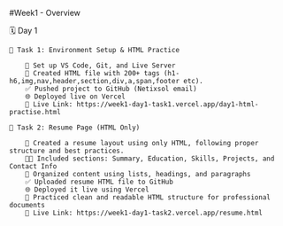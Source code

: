 #Week1 - Overview

🗓️ Day 1

    📄 Task 1: Environment Setup & HTML Practice

        🔧 Set up VS Code, Git, and Live Server
        📄 Created HTML file with 200+ tags (h1-h6,img,nav,header,section,div,a,span,footer etc).
        ✅ Pushed project to GitHub (Netixsol email)  
        🌐 Deployed live on Vercel  
        🔗 Live Link: https://week1-day1-task1.vercel.app/day1-html-practise.html

    📄 Task 2: Resume Page (HTML Only)
    
        🔧 Created a resume layout using only HTML, following proper structure and best practices.
        🧑‍💼 Included sections: Summary, Education, Skills, Projects, and Contact Info
        📑 Organized content using lists, headings, and paragraphs
        ✅ Uploaded resume HTML file to GitHub
        🌐 Deployed it live using Vercel
        🎯 Practiced clean and readable HTML structure for professional documents
        🔗 Live Link: https://week1-day1-task2.vercel.app/resume.html 

